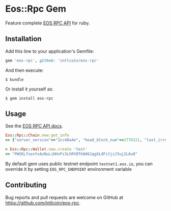 # Eos::Rpc Gem

Feature complete [EOS RPC API](https://eosio.github.io/eos/group__eosiorpc.html) for ruby.

## Installation

Add this line to your application's Gemfile:

```ruby
gem 'eos-rpc', github: 'intlcoin/eos-rpc'
```

And then execute:

    $ bundle

Or install it yourself as:

    $ gem install eos-rpc

## Usage

See the [EOS RPC API docs](https://eosio.github.io/eos/group__eosiorpc.html).

```ruby
Eos::Rpc::Chain.new.get_info
=> {"server_version"=>"2cc40a4e", "head_block_num"=>2776321, "last_irreversible_block_num"=>2776307, "head_block_id"=>"002a5d01f8cf11c97af632ac488b74ea16f0b5a4a918449e62879bb59db8c9b9", "head_block_time"=>"2018-02-09T18:37:26", "head_block_producer"=>"initm", "recent_slots"=>"1111111111111111111111111111111111111111111111111111111111111111", "participation_rate"=>"1.00000000000000000"}

> Eos::Rpc::Wallet.new.create 'test'
=> "PW5KLfsevYxAzNuLiHHsPz3LhRYDTkN461qgXLdFitjzJ3uj2LAuQ"
```

By default gem uses public testnet endpoint `testnet1.eos.io`, you can override it by setting `EOS_RPC_ENDPOINT` environment variable

## Contributing

Bug reports and pull requests are welcome on GitHub at https://github.com/intlcoin/eos-rpc.
